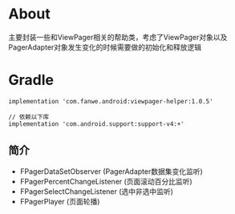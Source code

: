 # About
主要封装一些和ViewPager相关的帮助类，考虑了ViewPager对象以及PagerAdapter对象发生变化的时候需要做的初始化和释放逻辑

# Gradle
```
implementation 'com.fanwe.android:viewpager-helper:1.0.5'

// 依赖以下库
implementation 'com.android.support:support-v4:+'
```

## 简介
* FPagerDataSetObserver (PagerAdapter数据集变化监听)
* FPagerPercentChangeListener (页面滚动百分比监听)
* FPagerSelectChangeListener (选中非选中监听)
* FPagerPlayer (页面轮播)